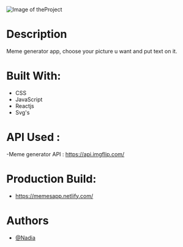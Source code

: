 

![Image of theProject](https://ibb.co/yBmrhGS][img]https://i.ibb.co/DgPZGsp/memes.png)

# Description
Meme generator app, choose your picture u want and put text on it.

# Built With:

- CSS 
- JavaScript
- Reactjs
- Svg's

# API Used : 

-Meme generator API : https://api.imgflip.com/

# Production Build:

- https://memesapp.netlify.com/

# Authors

- [@Nadia](https://github.com/LaasriNadia)

